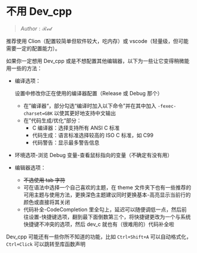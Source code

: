 # 不用 Dev_cpp

> $Author : \mathcal{Red}$
>

推荐使用 Clion（配置较简单但软件较大，吃内存）或 vscode（轻量级，但可能需要一定的配置能力）。

如果你一定想用 Dev_cpp 或是不想配置其他编辑器，以下为一些让它变得稍微能用一些的方法：

- 编译选项：

  设置中修改你正在使用的编译器配置（Release 或 Debug 那个）

  - 在”编译器“，部分勾选“编译时加入以下命令”并在其中加入 `-fexec-charset=GBK` 以使其更好地支持中文输出
  - 在”代码生成/优化“部分：
    - C 编译器：选择支持所有 ANSI C 标准
    - 代码生成：语言标准选择较高的 ISO C 标准，如 C99
    - 代码警告：显示最多警告信息

- 环境选项-浏览 Debug 变量-查看鼠标指向的变量（不确定有没有用）

- 编辑器选项：

  - ~~不选使用 tab 字符~~
  - 可在语法中选择一个自己喜欢的主题，在 theme 文件夹下也有一些推荐的可用主题与使用方法，更换深色主题建议同时更换基本-高亮显示当前行的颜色或直接将其关闭
  - 代码补全-CodeCompletion 里全勾上，延迟可以随便调低一点，然后前往设置-快捷键选项，翻到最下面倒数第三个，将快捷键更改为一个与系统快捷键不冲突的选项，然后 dev_c 就也有（很难用的）代码补全啦

Dev_cpp 可能还有一些你所不知道的功能，比如 `Ctrl+Shift+A` 可以自动格式化，`Ctrl+Click` 可以跳转至库函数声明